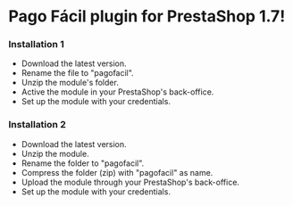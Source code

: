 
# Pago Fácil plugin for PrestaShop 1.7!
### Installation 1

* Download the latest version.
* Rename the file to "pagofacil".
* Unzip the module's folder.
* Active the module in your PrestaShop's back-office.
* Set up the module with your credentials.

### Installation 2
* Download the latest version.
* Unzip the module.
* Rename the folder to "pagofacil".
* Compress the folder (zip) with "pagofacil" as name.
* Upload the module through your PrestaShop's back-office.
* Set up the module with your credentials.

